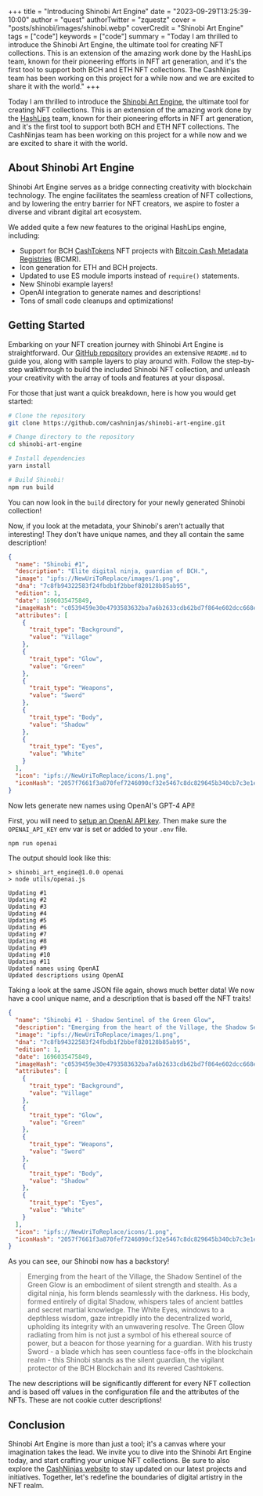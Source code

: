 +++
title = "Introducing Shinobi Art Engine"
date = "2023-09-29T13:25:39-10:00"
author = "quest"
authorTwitter = "zquestz"
cover = "posts/shinobi/images/shinobi.webp"
coverCredit = "Shinobi Art Engine"
tags = ["code"]
keywords = ["code"]
summary = "Today I am thrilled to introduce the Shinobi Art Engine, the ultimate tool for creating NFT collections. This is an extension of the amazing work done by the HashLips team, known for their pioneering efforts in NFT art generation, and it's the first tool to support both BCH and ETH NFT collections. The CashNinjas team has been working on this project for a while now and we are excited to share it with the world."
+++

Today I am thrilled to introduce the [Shinobi Art Engine](https://github.com/cashninjas/shinobi-art-engine), the ultimate tool for creating NFT collections. This is an extension of the amazing work done by the [HashLips](https://hashlips.io/) team, known for their pioneering efforts in NFT art generation, and it's the first tool to support both BCH and ETH NFT collections. The CashNinjas team has been working on this project for a while now and we are excited to share it with the world.

## About Shinobi Art Engine

Shinobi Art Engine serves as a bridge connecting creativity with blockchain technology. The engine facilitates the seamless creation of NFT collections, and by lowering the entry barrier for NFT creators, we aspire to foster a diverse and vibrant digital art ecosystem.

We added quite a few new features to the original HashLips engine, including:

- Support for BCH [CashTokens](https://cashtokens.org) NFT projects with [Bitcoin Cash Metadata Registries](https://cashtokens.org/docs/bcmr/chip/) (BCMR).
- Icon generation for ETH and BCH projects.
- Updated to use ES module imports instead of `require()` statements.
- New Shinobi example layers!
- OpenAI integration to generate names and descriptions!
- Tons of small code cleanups and optimizations!

## Getting Started

Embarking on your NFT creation journey with Shinobi Art Engine is straightforward. Our [GitHub repository](https://github.com/cashninjas/shinobi-art-engine) provides an extensive `README.md` to guide you, along with sample layers to play around with. Follow the step-by-step walkthrough to build the included Shinobi NFT collection, and unleash your creativity with the array of tools and features at your disposal.

For those that just want a quick breakdown, here is how you would get started:

```zsh
# Clone the repository
git clone https://github.com/cashninjas/shinobi-art-engine.git

# Change directory to the repository
cd shinobi-art-engine

# Install dependencies
yarn install

# Build Shinobi!
npm run build
```

You can now look in the `build` directory for your newly generated Shinobi collection!

Now, if you look at the metadata, your Shinobi's aren't actually that interesting! They don't have unique names, and they all contain the same description!

```json
{
  "name": "Shinobi #1",
  "description": "Elite digital ninja, guardian of BCH.",
  "image": "ipfs://NewUriToReplace/images/1.png",
  "dna": "7c8fb94322583f24fbdb1f2bbef820128b85ab95",
  "edition": 1,
  "date": 1696035475849,
  "imageHash": "c0539459e30e4793583632ba7a6b2633cdb62bd7f864e602dcc668ecf7bfa18e",
  "attributes": [
    {
      "trait_type": "Background",
      "value": "Village"
    },
    {
      "trait_type": "Glow",
      "value": "Green"
    },
    {
      "trait_type": "Weapons",
      "value": "Sword"
    },
    {
      "trait_type": "Body",
      "value": "Shadow"
    },
    {
      "trait_type": "Eyes",
      "value": "White"
    }
  ],
  "icon": "ipfs://NewUriToReplace/icons/1.png",
  "iconHash": "2057f7661f3a870fef7246090cf32e5467c8dc829645b340cb7c3e1e987407d7"
}
```

Now lets generate new names using OpenAI's GPT-4 API!

First, you will need to [setup an OpenAI API key](https://platform.openai.com/apps). Then make sure the `OPENAI_API_KEY` env var is set or added to your `.env` file.

```zsh
npm run openai
```

The output should look like this:

```
> shinobi_art_engine@1.0.0 openai
> node utils/openai.js

Updating #1
Updating #2
Updating #3
Updating #4
Updating #5
Updating #6
Updating #7
Updating #8
Updating #9
Updating #10
Updating #11
Updated names using OpenAI
Updated descriptions using OpenAI
```

Taking a look at the same JSON file again, shows much better data! We now have a cool unique name, and a description that is based off the NFT traits!

```json
{
  "name": "Shinobi #1 - Shadow Sentinel of the Green Glow",
  "description": "Emerging from the heart of the Village, the Shadow Sentinel of the Green Glow is an embodiment of silent strength and stealth. As a digital ninja, his form blends seamlessly with the darkness. His body, formed entirely of digital Shadow, whispers tales of ancient battles and secret martial knowledge. The White Eyes, windows to a depthless wisdom, gaze intrepidly into the decentralized world, upholding its integrity with an unwavering resolve. The Green Glow radiating from him is not just a symbol of his ethereal source of power, but a beacon for those yearning for a guardian. With his trusty Sword - a blade which has seen countless face-offs in the blockchain realm - this Shinobi stands as the silent guardian, the vigilant protector of the BCH Blockchain and its revered Cashtokens.",
  "image": "ipfs://NewUriToReplace/images/1.png",
  "dna": "7c8fb94322583f24fbdb1f2bbef820128b85ab95",
  "edition": 1,
  "date": 1696035475849,
  "imageHash": "c0539459e30e4793583632ba7a6b2633cdb62bd7f864e602dcc668ecf7bfa18e",
  "attributes": [
    {
      "trait_type": "Background",
      "value": "Village"
    },
    {
      "trait_type": "Glow",
      "value": "Green"
    },
    {
      "trait_type": "Weapons",
      "value": "Sword"
    },
    {
      "trait_type": "Body",
      "value": "Shadow"
    },
    {
      "trait_type": "Eyes",
      "value": "White"
    }
  ],
  "icon": "ipfs://NewUriToReplace/icons/1.png",
  "iconHash": "2057f7661f3a870fef7246090cf32e5467c8dc829645b340cb7c3e1e987407d7"
}
```

As you can see, our Shinobi now has a backstory!

> Emerging from the heart of the Village, the Shadow Sentinel of the Green Glow is an embodiment of silent strength and stealth. As a digital ninja, his form blends seamlessly with the darkness. His body, formed entirely of digital Shadow, whispers tales of ancient battles and secret martial knowledge. The White Eyes, windows to a depthless wisdom, gaze intrepidly into the decentralized world, upholding its integrity with an unwavering resolve. The Green Glow radiating from him is not just a symbol of his ethereal source of power, but a beacon for those yearning for a guardian. With his trusty Sword - a blade which has seen countless face-offs in the blockchain realm - this Shinobi stands as the silent guardian, the vigilant protector of the BCH Blockchain and its revered Cashtokens.

The new descriptions will be significantly different for every NFT collection and is based off values in the configuration file and the attributes of the NFTs. These are not cookie cutter descriptions!

## Conclusion

Shinobi Art Engine is more than just a tool; it's a canvas where your imagination takes the lead. We invite you to dive into the Shinobi Art Engine today, and start crafting your unique NFT collections. Be sure to also explore the [CashNinjas website](https://ninjas.cash) to stay updated on our latest projects and initiatives. Together, let's redefine the boundaries of digital artistry in the NFT realm.
